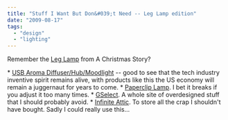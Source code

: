 ```yaml
---
title: "Stuff I Want But Don&#039;t Need -- Leg Lamp edition"
date: "2009-08-17"
tags: 
  - "design"
  - "lighting"
---
```


Remember the [Leg Lamp](http://www.redriderleglamps.com/) from A Christmas Story?

\* [USB Aroma Diffuser/Hub/Moodlight](http://www.coolest-gadgets.com/20090817/usb-aroma-diffuser-usb-hub/) -- good to see that the tech industry inventive spirit remains alive, with products like this the US economy will remain a juggernaut for years to come. \* [Paperclip Lamp](http://design-milk.com/paperclip-lamp/). I bet it breaks if you adjust it too many times. \* [GSelect](http://shop.gessato.com/). A whole site of overdesigned stuff that I should probably avoid. \* [Infinite Attic](http://toolmonger.com/2009/08/17/infinite-attic/). To store all the crap I shouldn't have bought. Sadly I could really use this...
